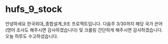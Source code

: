 # hufs_9_stock

안녕하세요 한국외대_종합설계_9조 프로젝트입니다.
다음주 3/30까지 해당 국가 은어(영어 조사도 해주시면 감사하겠습니다) 및 크롤링 간단하게 해주시면 감사하겠습니다.
오늘 하루도 수고하셨습니다.
